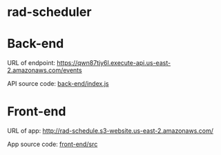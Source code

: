 # rad-scheduler


# Back-end

URL of endpoint: https://qwn87tjy6l.execute-api.us-east-2.amazonaws.com/events

API source code: [back-end/index.js](back-end/index.js)

# Front-end

URL of app: http://rad-schedule.s3-website.us-east-2.amazonaws.com/

App source code: [front-end/src](front-end/src)
